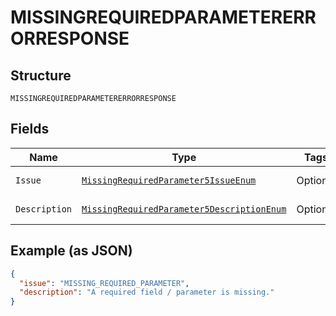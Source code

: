 
# MISSINGREQUIREDPARAMETERERRORRESPONSE

## Structure

`MISSINGREQUIREDPARAMETERERRORRESPONSE`

## Fields

| Name | Type | Tags | Description | Getter | Setter |
|  --- | --- | --- | --- | --- | --- |
| `Issue` | [`MissingRequiredParameter5IssueEnum`](../../doc/models/missing-required-parameter-5-issue-enum.md) | Optional | - | MissingRequiredParameter5IssueEnum getIssue() | setIssue(MissingRequiredParameter5IssueEnum issue) |
| `Description` | [`MissingRequiredParameter5DescriptionEnum`](../../doc/models/missing-required-parameter-5-description-enum.md) | Optional | - | MissingRequiredParameter5DescriptionEnum getDescription() | setDescription(MissingRequiredParameter5DescriptionEnum description) |

## Example (as JSON)

```json
{
  "issue": "MISSING_REQUIRED_PARAMETER",
  "description": "A required field / parameter is missing."
}
```

